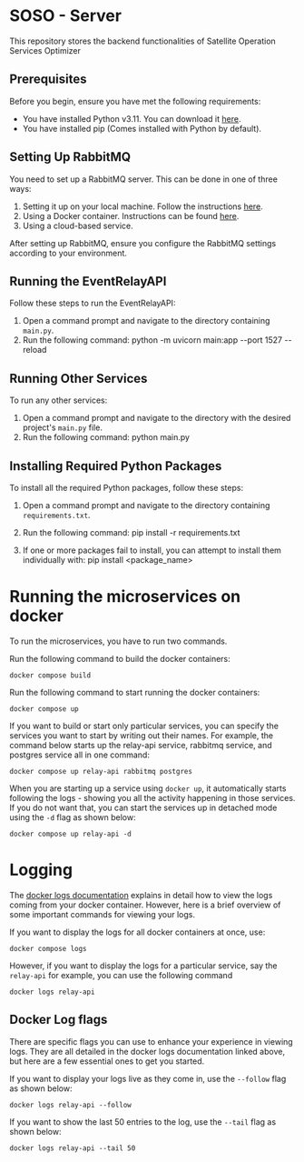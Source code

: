 # SOSO - Server

This repository stores the backend functionalities of Satellite Operation Services Optimizer

## Prerequisites

Before you begin, ensure you have met the following requirements:

* You have installed Python v3.11. You can download it [here](https://www.python.org/downloads/).
* You have installed pip (Comes installed with Python by default).

## Setting Up RabbitMQ

You need to set up a RabbitMQ server. This can be done in one of three ways:

1. Setting it up on your local machine. Follow the instructions [here](https://www.rabbitmq.com/download.html).
2. Using a Docker container. Instructions can be found [here](https://hub.docker.com/_/rabbitmq).
3. Using a cloud-based service.

After setting up RabbitMQ, ensure you configure the RabbitMQ settings according to your environment.

## Running the EventRelayAPI 

Follow these steps to run the EventRelayAPI:

1. Open a command prompt and navigate to the directory containing `main.py`.
2. Run the following command: python -m uvicorn main:app --port 1527 --reload


## Running Other Services

To run any other services: 

1. Open a command prompt and navigate to the directory with the desired project's `main.py` file.
2. Run the following command: python main.py

## Installing Required Python Packages

To install all the required Python packages, follow these steps:

1. Open a command prompt and navigate to the directory containing `requirements.txt`.
2. Run the following command: pip install -r requirements.txt

3. If one or more packages fail to install, you can attempt to install them individually with: pip install <package_name>

# Running the microservices on docker
To run the microservices, you have to run two commands.

Run the following command to build the docker containers:
```shell
docker compose build
```

Run the following command to start running the docker containers:
```shell
docker compose up
```

If you want to build or start only particular services, you can specify the services you want to start by writing out their names. For example, the command below starts up the relay-api service, rabbitmq service, and postgres service all in one command:
```shell
docker compose up relay-api rabbitmq postgres
```

When you are starting up a service using `docker up`, it automatically starts following the logs - showing you all the activity happening in those services. If you do not want that, you can start the services up in detached mode using the `-d` flag as shown below:
```shell
docker compose up relay-api -d
```


# Logging
The [docker logs documentation](https://docs.docker.com/engine/reference/commandline/logs/#usage) explains in detail how to view the logs coming from your docker container. However, here is a brief overview of some important commands for viewing your logs.

If you want to display the logs for all docker containers at once, use:
```shell
docker compose logs
```

However, if you want to display the logs for a particular service, say the `relay-api` for example, you can use the following command
```shell
docker logs relay-api
```

## Docker Log flags
There are specific flags you can use to enhance your experience in viewing logs. They are all detailed in the docker logs documentation linked above, but here are a few essential ones to get you started.

If you want to display your logs live as they come in, use the `--follow` flag as shown below:
```shell
docker logs relay-api --follow
```

If you want to show the last 50 entries to the log, use the `--tail` flag as shown below:
```shell
docker logs relay-api --tail 50
``` 